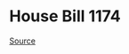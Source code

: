 # House Bill 1174

[Source](http://lawfilesext.leg.wa.gov/biennium/2023-24/Pdf/Bills/House%20Bills/1174.pdf)